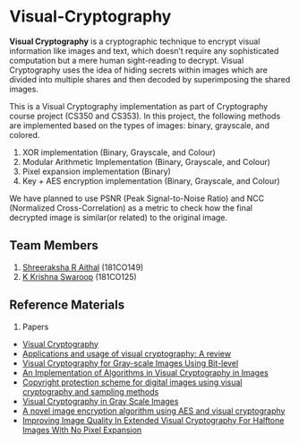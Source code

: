 # Visual-Cryptography

**Visual Cryptography** is a cryptographic technique to encrypt visual information like images and text, which doesn’t require any sophisticated computation but a mere human sight-reading to decrypt. Visual Cryptography uses the idea of hiding secrets within images which are divided into multiple shares and then decoded by superimposing the shared images. 

This is a Visual Cryptography implementation as part of Cryptography course project (CS350 and CS353). In this project, the following methods are implemented based on the types of images: binary, grayscale, and colored. 
1. XOR implementation (Binary, Grayscale, and Colour)
2. Modular Arithmetic Implementation (Binary, Grayscale, and Colour)
3. Pixel expansion implementation (Binary)
4. Key + AES encryption implementation (Binary, Grayscale, and Colour)

We have planned to use PSNR (Peak Signal-to-Noise Ratio) and NCC (Normalized Cross-Correlation) as a metric to check how the final decrypted image is similar(or related) to the original image.

## Team Members
1.  [Shreeraksha R Aithal](https://github.com/Shree987) (181CO149)
2.  [K Krishna Swaroop](https://github.com/geekswaroop) (181CO125)

## Reference Materials
1. Papers
  * [Visual Cryptography](https://link.springer.com/content/pdf/10.1007/BFb0053419.pdf)
  * [Applications and usage of visual cryptography: A review](https://ieeexplore.ieee.org/document/7784984)
  * [Visual Cryptography for Gray-scale Images Using
Bit-level](http://bit.kuas.edu.tw/~jihmsp/2014/vol5/JIH-MSP-2014-01-010.pdf)
  * [An Implementation of Algorithms in Visual Cryptography in Images](http://www.ijsrp.org/research-paper-0313/ijsrp-p1574.pdf)
  * [Copyright protection scheme for digital images using visual cryptography and sampling methods](https://www.researchgate.net/publication/243483757_Copyright_protection_scheme_for_digital_images_using_visual_cryptography_and_sampling_methods)
  * [Visual Cryptography in Gray Scale Images](http://www.ijerd.com/paper/vol8-issue4/I08046568.pdf)
  * [A novel image encryption algorithm using AES and visual cryptography](https://ieeexplore.ieee.org/document/7877521)
  * [Improving Image Quality In Extended Visual Cryptography For Halftone Images With No Pixel Expansion](http://www.ijstr.org/final-print/apr2014/Improving-Image-Quality-In-Extended-Visual-Cryptography-For-Halftone-Images-With-No-Pixel-Expansion.pdf)

